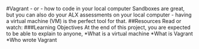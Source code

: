 #Vagrant - or - how to code in your local computer
Sandboxes are great, but you can also do your ALX assessments on your local computer - having a virtual machine (VM) is the perfect tool for that.
##Resources
Read or watch:
###Learning Objectives
At the end of this project, you are expected to be able to explain to anyone, 
*What is a virtual machine
*What is Vagrant
*Who wrote Vagrant
